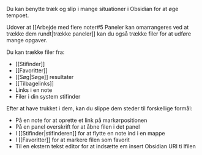 Du kan benytte træk og slip i mange situationer i Obsidian for at øge tempoet.

Udover at [[Arbejde med flere noter#5 Paneler kan omarrangeres ved at trække dem rundt|trække paneler]] kan du også trække filer for at udføre mange opgaver.

Du kan trække filer fra:

- [[Stifinder]]
- [[Favoritter]]
- [[Søg|Søge]] resultater
- [[Tilbagelinks]]
- Links i en note
- Filer i din system stifinder

Efter at have trukket i dem, kan du slippe dem steder til forskellige formål:

- På en note for at oprette et link på markørpositionen
- På en panel overskrift for at åbne filen i det panel
- I [[Stifinder|stifinderen]] for at flytte en note ind i en mappe
- I [[Favoritter]] for at markere filen som favorit
- Til en ekstern tekst editor for at indsætte em insert Obsidian URI ti lfilen